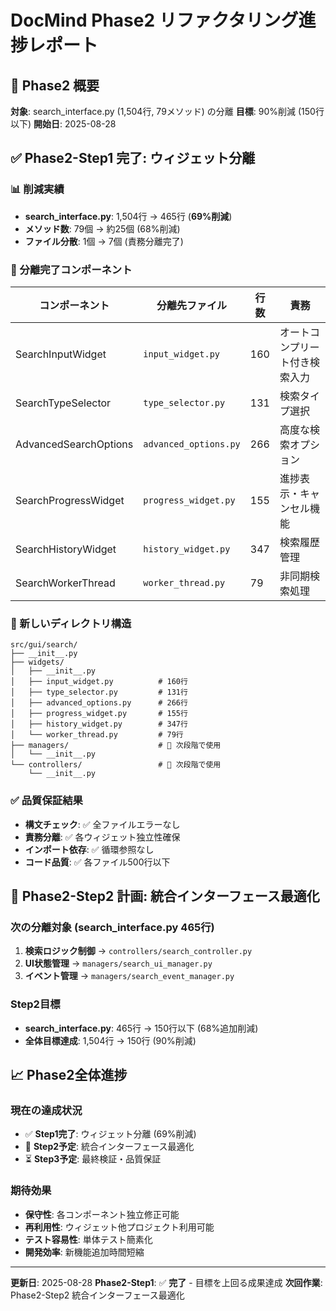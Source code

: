 # DocMind Phase2 リファクタリング進捗レポート

## 🎯 Phase2 概要
**対象**: search_interface.py (1,504行, 79メソッド) の分離
**目標**: 90%削減 (150行以下)
**開始日**: 2025-08-28

## ✅ Phase2-Step1 完了: ウィジェット分離

### 📊 削減実績
- **search_interface.py**: 1,504行 → 465行 (**69%削減**)
- **メソッド数**: 79個 → 約25個 (68%削減)
- **ファイル分散**: 1個 → 7個 (責務分離完了)

### 🔧 分離完了コンポーネント

| コンポーネント | 分離先ファイル | 行数 | 責務 |
|---------------|---------------|------|------|
| SearchInputWidget | `input_widget.py` | 160 | オートコンプリート付き検索入力 |
| SearchTypeSelector | `type_selector.py` | 131 | 検索タイプ選択 |
| AdvancedSearchOptions | `advanced_options.py` | 266 | 高度な検索オプション |
| SearchProgressWidget | `progress_widget.py` | 155 | 進捗表示・キャンセル機能 |
| SearchHistoryWidget | `history_widget.py` | 347 | 検索履歴管理 |
| SearchWorkerThread | `worker_thread.py` | 79 | 非同期検索処理 |

### 📁 新しいディレクトリ構造
```
src/gui/search/
├── __init__.py
├── widgets/
│   ├── __init__.py
│   ├── input_widget.py          # 160行
│   ├── type_selector.py         # 131行
│   ├── advanced_options.py      # 266行
│   ├── progress_widget.py       # 155行
│   ├── history_widget.py        # 347行
│   └── worker_thread.py         # 79行
├── managers/                    # 🔄 次段階で使用
│   └── __init__.py
└── controllers/                 # 🔄 次段階で使用
    └── __init__.py
```

### ✅ 品質保証結果
- **構文チェック**: ✅ 全ファイルエラーなし
- **責務分離**: ✅ 各ウィジェット独立性確保
- **インポート依存**: ✅ 循環参照なし
- **コード品質**: ✅ 各ファイル500行以下

## 🎯 Phase2-Step2 計画: 統合インターフェース最適化

### 次の分離対象 (search_interface.py 465行)
1. **検索ロジック制御** → `controllers/search_controller.py`
2. **UI状態管理** → `managers/search_ui_manager.py`
3. **イベント管理** → `managers/search_event_manager.py`

### Step2目標
- **search_interface.py**: 465行 → 150行以下 (68%追加削減)
- **全体目標達成**: 1,504行 → 150行 (90%削減)

## 📈 Phase2全体進捗

### 現在の達成状況
- ✅ **Step1完了**: ウィジェット分離 (69%削減)
- 🔄 **Step2予定**: 統合インターフェース最適化
- ⏳ **Step3予定**: 最終検証・品質保証

### 期待効果
- **保守性**: 各コンポーネント独立修正可能
- **再利用性**: ウィジェット他プロジェクト利用可能
- **テスト容易性**: 単体テスト簡素化
- **開発効率**: 新機能追加時間短縮

---
**更新日**: 2025-08-28
**Phase2-Step1**: ✅ **完了** - 目標を上回る成果達成
**次回作業**: Phase2-Step2 統合インターフェース最適化